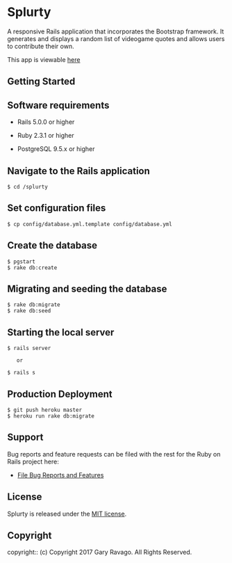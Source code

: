 # Splurty

A responsive Rails application that incorporates the Bootstrap framework. It generates and displays a random list of videogame quotes and allows users to contribute their own.

This app is viewable [here](https://splurty-gary-ravago.herokuapp.com/)

## Getting Started

## Software requirements

- Rails 5.0.0 or higher

- Ruby 2.3.1 or higher

- PostgreSQL 9.5.x or higher

## Navigate to the Rails application

```
$ cd /splurty
```

## Set configuration files

```
$ cp config/database.yml.template config/database.yml
```


## Create the database

 ```
 $ pgstart
 $ rake db:create
 ```

## Migrating and seeding the database

```
$ rake db:migrate
$ rake db:seed
```

## Starting the local server

```
$ rails server

   or

$ rails s
```

## Production Deployment

  ```
  $ git push heroku master
  $ heroku run rake db:migrate
  ```

## Support

Bug reports and feature requests can be filed with the rest for the Ruby on Rails project here:

* [File Bug Reports and Features](https://github.com/garyravago/splurty/issues)

## License

Splurty is released under the [MIT license](https://mit-license.org).

## Copyright

copyright:: (c) Copyright 2017 Gary Ravago. All Rights Reserved.
